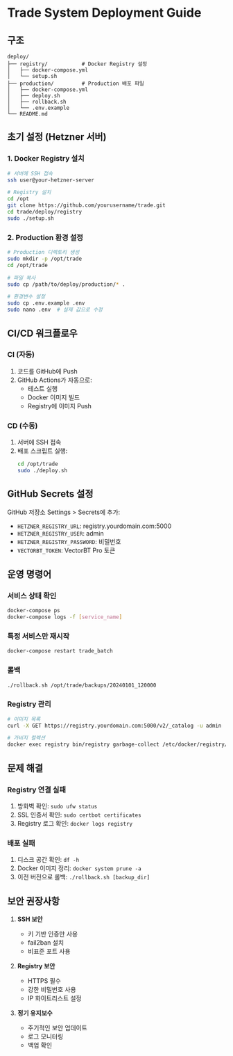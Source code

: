 # Trade System Deployment Guide

## 구조

```
deploy/
├── registry/           # Docker Registry 설정
│   ├── docker-compose.yml
│   └── setup.sh
├── production/         # Production 배포 파일
│   ├── docker-compose.yml
│   ├── deploy.sh
│   ├── rollback.sh
│   └── .env.example
└── README.md
```

## 초기 설정 (Hetzner 서버)

### 1. Docker Registry 설치

```bash
# 서버에 SSH 접속
ssh user@your-hetzner-server

# Registry 설치
cd /opt
git clone https://github.com/yourusername/trade.git
cd trade/deploy/registry
sudo ./setup.sh
```

### 2. Production 환경 설정

```bash
# Production 디렉토리 생성
sudo mkdir -p /opt/trade
cd /opt/trade

# 파일 복사
sudo cp /path/to/deploy/production/* .

# 환경변수 설정
sudo cp .env.example .env
sudo nano .env  # 실제 값으로 수정
```

## CI/CD 워크플로우

### CI (자동)

1. 코드를 GitHub에 Push
2. GitHub Actions가 자동으로:
   - 테스트 실행
   - Docker 이미지 빌드
   - Registry에 이미지 Push

### CD (수동)

1. 서버에 SSH 접속
2. 배포 스크립트 실행:
   ```bash
   cd /opt/trade
   sudo ./deploy.sh
   ```

## GitHub Secrets 설정

GitHub 저장소 Settings > Secrets에 추가:

- `HETZNER_REGISTRY_URL`: registry.yourdomain.com:5000
- `HETZNER_REGISTRY_USER`: admin
- `HETZNER_REGISTRY_PASSWORD`: 비밀번호
- `VECTORBT_TOKEN`: VectorBT Pro 토큰

## 운영 명령어

### 서비스 상태 확인
```bash
docker-compose ps
docker-compose logs -f [service_name]
```

### 특정 서비스만 재시작
```bash
docker-compose restart trade_batch
```

### 롤백
```bash
./rollback.sh /opt/trade/backups/20240101_120000
```

### Registry 관리
```bash
# 이미지 목록
curl -X GET https://registry.yourdomain.com:5000/v2/_catalog -u admin

# 가비지 컬렉션
docker exec registry bin/registry garbage-collect /etc/docker/registry/config.yml
```

## 문제 해결

### Registry 연결 실패
1. 방화벽 확인: `sudo ufw status`
2. SSL 인증서 확인: `sudo certbot certificates`
3. Registry 로그 확인: `docker logs registry`

### 배포 실패
1. 디스크 공간 확인: `df -h`
2. Docker 이미지 정리: `docker system prune -a`
3. 이전 버전으로 롤백: `./rollback.sh [backup_dir]`

## 보안 권장사항

1. **SSH 보안**
   - 키 기반 인증만 사용
   - fail2ban 설치
   - 비표준 포트 사용

2. **Registry 보안**
   - HTTPS 필수
   - 강한 비밀번호 사용
   - IP 화이트리스트 설정

3. **정기 유지보수**
   - 주기적인 보안 업데이트
   - 로그 모니터링
   - 백업 확인